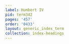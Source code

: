 ```yaml
---
label: Humbert IV
pid: term342
pages: '457'
order: '0433'
layout: generic_index_term
collection: index-headings
---
```

